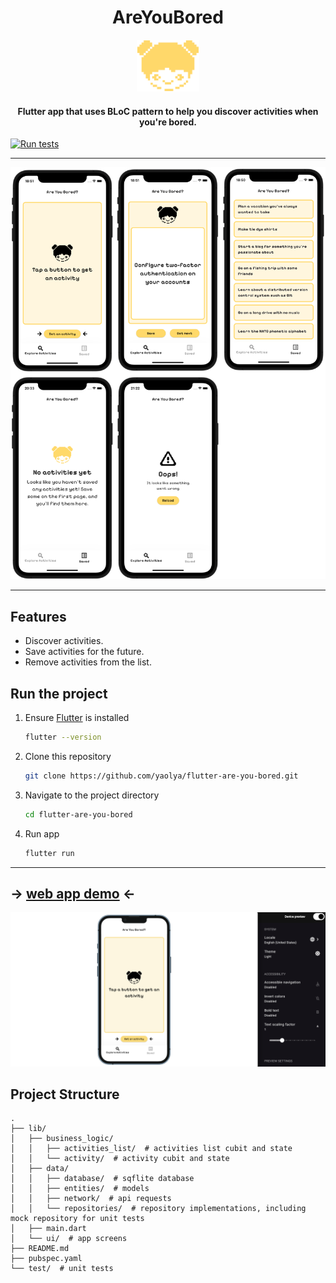 <h1 align="center">AreYouBored</h1>

<div align="center">
  <img src="pics/pixel_logo.png" width=100> 
</div>

<h4 align="center">
Flutter app that uses BLoC pattern to help you discover activities when you're bored.
</h4>

[![Run tests](https://github.com/yaolya/flutter-are-you-bored/actions/workflows/test.yml/badge.svg)](https://github.com/yaolya/flutter-are-you-bored/actions/workflows/test.yml)

---

![app screens preview](pics/app_screens.png)

---

## Features
- Discover activities.
- Save activities for the future.
- Remove activities from the list.

## Run the project
1. Ensure [Flutter](https://flutter.io/setup/) is installed
   ```bash
   flutter --version
   ```
2. Clone this repository
    ```bash
   git clone https://github.com/yaolya/flutter-are-you-bored.git
   ```
3. Navigate to the project directory
    ```bash
   cd flutter-are-you-bored
   ```
4. Run app
   ```bash
   flutter run
   ```

---
## → [web app demo](https://yaolya.github.io/flutter-are-you-bored) ←  

[![Demo Screenshot](pics/web.png)](https://yaolya.github.io/flutter-are-you-bored)

## Project Structure

```
.
├── lib/
│   ├── business_logic/
│   │   ├── activities_list/  # activities list cubit and state
│   │   └── activity/  # activity cubit and state
│   ├── data/
│   │   ├── database/  # sqflite database
│   │   ├── entities/  # models 
│   │   ├── network/  # api requests
│   │   └── repositories/  # repository implementations, including mock repository for unit tests
│   ├── main.dart 
│   └── ui/  # app screens
├── README.md 
├── pubspec.yaml
└── test/  # unit tests
```

